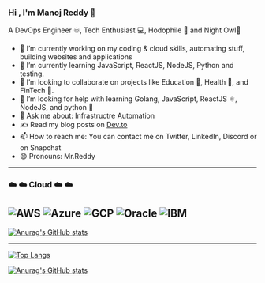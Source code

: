### Hi , I'm Manoj Reddy 👋
A DevOps Engineer ♾️, Tech Enthusiast 💻, Hodophile 🚀 and Night Owl🦉

- 🔭 I’m currently working on my coding & cloud skills, automating stuff, building websites and applications
- 🌱 I’m currently learning JavaScript, ReactJS, NodeJS, Python and testing.
- 👯 I’m looking to collaborate on projects like Education 🏫, Health 🏥, and FinTech 💱.
- 🤔 I’m looking for help with learning Golang, JavaScript, ReactJS ⚛️, NodeJS, and python 🐍
- 💬 Ask me about:  Infrastructre Automation
- ✍️ Read my blog posts on <a href="https://dev.to/manojreddy">Dev.to</a>
- 📫 How to reach me: You can contact me on Twitter, LinkedIn, Discord or on Snapchat
- 😄 Pronouns: Mr.Reddy

-------------------------------------------------------------------------------------------------------------------------------------------------------------------------

### :cloud: :cloud: Cloud :cloud: :cloud:
![AWS](https://img.shields.io/badge/-Aws-ff9900?style=flat&logo=amazon-aws&logoColor=white)
![Azure](https://img.shields.io/badge/-Azure-008AD7?style=flat&logo=microsoft-azure&logoColor=white)
![GCP](https://img.shields.io/badge/-GCP-3cba54?style=flat&logo=google-cloud&logoColor=white)
![Oracle](https://img.shields.io/badge/-Oracle-F80102?style=flat&logo=oracle&logoColor=white)
![IBM](https://img.shields.io/badge/-IBM-1F70C1?style=flat&logo=ibm&logoColor=white)
-------------------------------------------------------------------------------------------------------------------------------------------------------------------------

[![Anurag's GitHub stats](https://github-readme-stats.vercel.app/api?username=manojreddykatta&theme=dark)](https://github.com/manojreddykatta/github-readme-stats)

-------------------------------------------------------------------------------------------------------------------------------------------------------------------------
[![Top Langs](https://github-readme-stats.vercel.app/api/top-langs/?username=manojreddykatta&layout=compact&theme=dark)](https://github.com/manojreddykatta/github-readme-stats)

[![Anurag's GitHub stats](https://github-readme-stats.vercel.app/api?username=manojreddykatta&theme=dark)](https://github.com/manojreddykatta/github-readme-stats)

